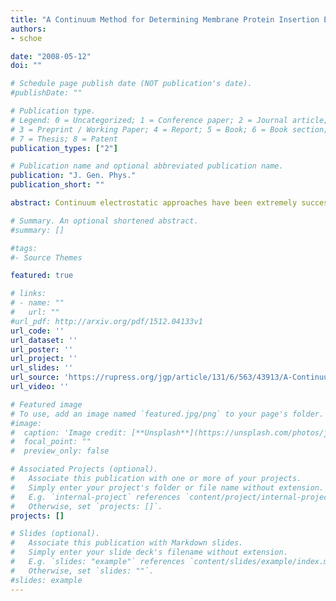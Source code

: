 ```yaml
---
title: "A Continuum Method for Determining Membrane Protein Insertion Energies and the Problem of Charged Residues"
authors:
- schoe 

date: "2008-05-12"
doi: ""

# Schedule page publish date (NOT publication's date).
#publishDate: ""

# Publication type.
# Legend: 0 = Uncategorized; 1 = Conference paper; 2 = Journal article;
# 3 = Preprint / Working Paper; 4 = Report; 5 = Book; 6 = Book section;
# 7 = Thesis; 8 = Patent
publication_types: ["2"]

# Publication name and optional abbreviated publication name.
publication: "J. Gen. Phys."
publication_short: ""

abstract: Continuum electrostatic approaches have been extremely successful at describing the charged nature of soluble proteins and how they interact with binding partners. However, it is unclear whether continuum methods can be used to quantitatively understand the energetics of membrane protein insertion and stability. Recent translation experiments suggest that the energy required to insert charged peptides into membranes is much smaller than predicted by present continuum theories. Atomistic simulations have pointed to bilayer inhomogeneity and membrane deformation around buried charged groups as two critical features that are neglected in simpler models. Here, we develop a fully continuum method that circumvents both of these shortcomings by using elasticity theory to determine the shape of the deformed membrane and then subsequently uses this shape to carry out continuum electrostatics calculations. Our method does an excellent job of quantitatively matching results from detailed molecular dynamics simulations at a tiny fraction of the computational cost. We expect that this method will be ideal for studying large membrane protein complexes.

# Summary. An optional shortened abstract.
#summary: []

#tags:
#- Source Themes

featured: true

# links:
# - name: ""
#   url: ""
#url_pdf: http://arxiv.org/pdf/1512.04133v1
url_code: ''
url_dataset: ''
url_poster: ''
url_project: ''
url_slides: ''
url_source: 'https://rupress.org/jgp/article/131/6/563/43913/A-Continuum-Method-for-Determining-Membrane'
url_video: ''

# Featured image
# To use, add an image named `featured.jpg/png` to your page's folder. 
#image:
#  caption: 'Image credit: [**Unsplash**](https://unsplash.com/photos/jdD8gXaTZsc)'
#  focal_point: ""
#  preview_only: false

# Associated Projects (optional).
#   Associate this publication with one or more of your projects.
#   Simply enter your project's folder or file name without extension.
#   E.g. `internal-project` references `content/project/internal-project/index.md`.
#   Otherwise, set `projects: []`.
projects: []

# Slides (optional).
#   Associate this publication with Markdown slides.
#   Simply enter your slide deck's filename without extension.
#   E.g. `slides: "example"` references `content/slides/example/index.md`.
#   Otherwise, set `slides: ""`.
#slides: example
---
```



